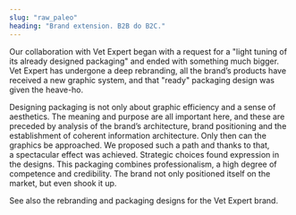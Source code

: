 ```yaml
---
slug: "raw_paleo"
heading: "Brand extension. B2B do B2C."
---
```

Our collaboration with Vet Expert began with a request for a "light tuning of its already designed packaging" and ended with something much bigger. Vet Expert has undergone a deep rebranding, all the brand’s products have received a new graphic system, and that "ready" packaging design was given the heave-ho.

Designing packaging is not only about graphic efficiency and a sense of aesthetics. The meaning and purpose are all important here, and these are preceded by analysis of the brand’s architecture, brand positioning and the establishment of coherent information architecture. Only then can the graphics be approached. We proposed such a path and thanks to that, a spectacular effect was achieved. Strategic choices found expression in the designs. This packaging combines professionalism, a high degree of competence and credibility. The brand not only positioned itself on the market, but even shook it up.

See also the rebranding and packaging designs for the Vet Expert brand.